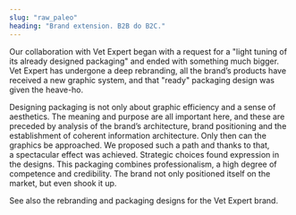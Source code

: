 ```yaml
---
slug: "raw_paleo"
heading: "Brand extension. B2B do B2C."
---
```

Our collaboration with Vet Expert began with a request for a "light tuning of its already designed packaging" and ended with something much bigger. Vet Expert has undergone a deep rebranding, all the brand’s products have received a new graphic system, and that "ready" packaging design was given the heave-ho.

Designing packaging is not only about graphic efficiency and a sense of aesthetics. The meaning and purpose are all important here, and these are preceded by analysis of the brand’s architecture, brand positioning and the establishment of coherent information architecture. Only then can the graphics be approached. We proposed such a path and thanks to that, a spectacular effect was achieved. Strategic choices found expression in the designs. This packaging combines professionalism, a high degree of competence and credibility. The brand not only positioned itself on the market, but even shook it up.

See also the rebranding and packaging designs for the Vet Expert brand.